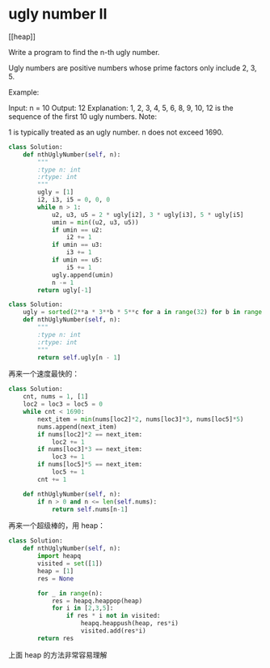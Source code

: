 # ugly number II

[[heap]]

Write a program to find the n-th ugly number.

Ugly numbers are positive numbers whose prime factors only include 2, 3, 5.

Example:

Input: n = 10
Output: 12
Explanation: 1, 2, 3, 4, 5, 6, 8, 9, 10, 12 is the sequence of the first 10 ugly numbers.
Note:

1 is typically treated as an ugly number.
n does not exceed 1690.

```python
class Solution:
    def nthUglyNumber(self, n):
        """
        :type n: int
        :rtype: int
        """
        ugly = [1]
        i2, i3, i5 = 0, 0, 0
        while n > 1:
            u2, u3, u5 = 2 * ugly[i2], 3 * ugly[i3], 5 * ugly[i5]
            umin = min((u2, u3, u5))
            if umin == u2:
                i2 += 1
            if umin == u3:
                i3 += 1
            if umin == u5:
                i5 += 1
            ugly.append(umin)
            n -= 1
        return ugly[-1]
```

```python
class Solution:
    ugly = sorted(2**a * 3**b * 5**c for a in range(32) for b in range(20) for c in range(14))
    def nthUglyNumber(self, n):
        """
        :type n: int
        :rtype: int
        """
        return self.ugly[n - 1]
```

再来一个速度最快的：

```python
class Solution:
    cnt, nums = 1, [1]
    loc2 = loc3 = loc5 = 0
    while cnt < 1690:
        next_item = min(nums[loc2]*2, nums[loc3]*3, nums[loc5]*5)
        nums.append(next_item)
        if nums[loc2]*2 == next_item:
            loc2 += 1
        if nums[loc3]*3 == next_item:
            loc3 += 1
        if nums[loc5]*5 == next_item:
            loc5 += 1
        cnt += 1

    def nthUglyNumber(self, n):
        if n > 0 and n <= len(self.nums):
            return self.nums[n-1]
```

再来一个超级棒的，用 heap：

```python
class Solution:
    def nthUglyNumber(self, n):
        import heapq
        visited = set([1])
        heap = [1]
        res = None

        for _ in range(n):
            res = heapq.heappop(heap)
            for i in [2,3,5]:
                if res * i not in visited:
                    heapq.heappush(heap, res*i)
                    visited.add(res*i)
        return res
```

上面 heap 的方法非常容易理解
